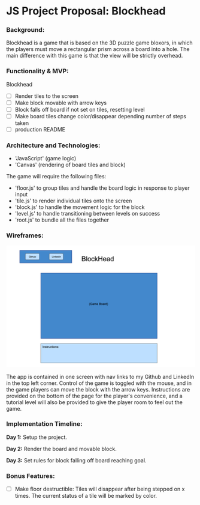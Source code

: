 # JS Project Proposal: Blockhead

### Background:

Blockhead is a game that is based on the 3D puzzle game bloxors, in which the players must move a rectangular prism across a board into a hole. The main difference with this game is that the view will be strictly overhead.

### Functionality & MVP:

Blockhead

- [ ] Render tiles to the screen
- [ ] Make block movable with arrow keys
- [ ] Block falls off board if not set on tiles, resetting level
- [ ] Make board tiles change color/disappear depending number of steps taken
- [ ] production README

### Architecture and Technologies:

- 'JavaScript' (game logic)
- 'Canvas' (rendering of board tiles and block)

The game will require the following files:

- 'floor.js' to group tiles and handle the board logic in response to player input
- 'tile.js' to render individual tiles onto the screen
- 'block.js' to handle the movement logic for the block
- 'level.js' to handle transitioning between levels on success
- 'root.js' to bundle all the files together

### Wireframes:

![wireframe](./assets/Wireframes/BlockHead.png)

The app is contained in one screen with nav links to my Github and LinkedIn in the top left corner. Control of the game is toggled with the mouse, and in the game players can move the block with the arrow keys. Instructions are provided on the bottom of the page for the player's convenience, and a tutorial level will also be provided to give the player room to feel out the game.

### Implementation Timeline:

**Day 1:** Setup the project.

**Day 2:** Render the board and movable block.

**Day 3:** Set rules for block falling off board reaching goal.

### Bonus Features:

- [ ] Make floor destructible: Tiles will disappear after being stepped on x times. The current status of a tile will be marked by color.
